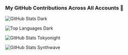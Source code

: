 <!-- GitHub Stats Cards -->
### My GitHub Contributions Across All Accounts 🚀

<!-- Dark Mode Stats Card with 'radical' theme -->
![GitHub Stats Dark](https://github-readme-stats-multiuser.vercel.app/api?usernames=ggerdsen,ggerdsenicon,GerdsenAI-Admin,gerdsenai&theme=radical&bg_color=0D1117&hide_border=true)

<!-- Dark Mode Languages Card with 'radical' theme -->
![Top Languages Dark](https://github-readme-stats-multiuser.vercel.app/api/top-langs?usernames=ggerdsen,ggerdsenicon,GerdsenAI-Admin,gerdsenai&theme=radical&bg_color=0D1117&hide_border=true&layout=compact)

<!-- Alternative Themes -->
<!-- Tokyonight theme -->
![GitHub Stats Tokyonight](https://github-readme-stats-multiuser.vercel.app/api?usernames=ggerdsen,ggerdsenicon,GerdsenAI-Admin,gerdsenai&theme=tokyonight&hide_border=true)

<!-- Synthwave theme -->
![GitHub Stats Synthwave](https://github-readme-stats-multiuser.vercel.app/api?usernames=ggerdsen,ggerdsenicon,GerdsenAI-Admin,gerdsenai&theme=synthwave&hide_border=true)
